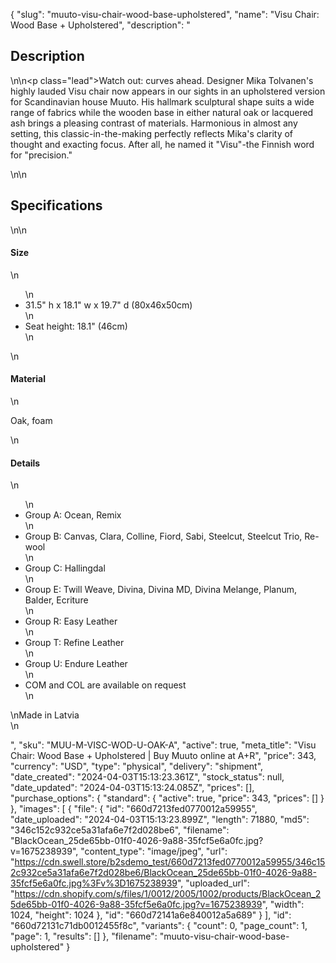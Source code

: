 {
  "slug": "muuto-visu-chair-wood-base-upholstered",
  "name": "Visu Chair: Wood Base + Upholstered",
  "description": "<h2>Description</h2>\n<!-- split -->\n<p class=\"lead\">Watch out: curves ahead. Designer Mika Tolvanen's highly lauded Visu chair now appears in our sights in an upholstered version for Scandinavian house Muuto. His hallmark sculptural shape suits a wide range of fabrics while the wooden base in either natural oak or lacquered ash brings a pleasing contrast of materials. Harmonious in almost any setting, this classic-in-the-making perfectly reflects Mika's clarity of thought and exacting focus. After all, he named it \"Visu\"-the Finnish word for \"precision.\"</p>\n<!-- split -->\n<h2>Specifications</h2>\n<!-- split -->\n<h4>Size</h4>\n<ul>\n<li>31.5\" h x 18.1\" w x 19.7\" d (80x46x50cm)</li>\n<li>Seat height: 18.1\" (46cm)</li>\n</ul>\n<h4>Material</h4>\n<p>Oak, foam</p>\n<h4>Details</h4>\n<ul>\n<li>Group A: Ocean, Remix</li>\n<li>Group B: Canvas, Clara, Colline, Fiord, Sabi, Steelcut, Steelcut Trio, Re-wool</li>\n<li>Group C: Hallingdal</li>\n<li>Group E: Twill Weave, Divina, Divina MD, Divina Melange, Planum, Balder, Ecriture</li>\n<li>Group R: Easy Leather</li>\n<li>Group T: Refine Leather</li>\n<li>Group U: Endure Leather</li>\n<li>COM and COL are available on request</li>\n</ul>\nMade in Latvia<br>\n<ul></ul>",
  "sku": "MUU-M-VISC-WOD-U-OAK-A",
  "active": true,
  "meta_title": "Visu Chair: Wood Base + Upholstered | Buy Muuto online at A+R",
  "price": 343,
  "currency": "USD",
  "type": "physical",
  "delivery": "shipment",
  "date_created": "2024-04-03T15:13:23.361Z",
  "stock_status": null,
  "date_updated": "2024-04-03T15:13:24.085Z",
  "prices": [],
  "purchase_options": {
    "standard": {
      "active": true,
      "price": 343,
      "prices": []
    }
  },
  "images": [
    {
      "file": {
        "id": "660d7213fed0770012a59955",
        "date_uploaded": "2024-04-03T15:13:23.899Z",
        "length": 71880,
        "md5": "346c152c932ce5a31afa6e7f2d028be6",
        "filename": "BlackOcean_25de65bb-01f0-4026-9a88-35fcf5e6a0fc.jpg?v=1675238939",
        "content_type": "image/jpeg",
        "url": "https://cdn.swell.store/b2sdemo_test/660d7213fed0770012a59955/346c152c932ce5a31afa6e7f2d028be6/BlackOcean_25de65bb-01f0-4026-9a88-35fcf5e6a0fc.jpg%3Fv%3D1675238939",
        "uploaded_url": "https://cdn.shopify.com/s/files/1/0012/2005/1002/products/BlackOcean_25de65bb-01f0-4026-9a88-35fcf5e6a0fc.jpg?v=1675238939",
        "width": 1024,
        "height": 1024
      },
      "id": "660d72141a6e840012a5a689"
    }
  ],
  "id": "660d72131c71db0012455f8c",
  "variants": {
    "count": 0,
    "page_count": 1,
    "page": 1,
    "results": []
  },
  "filename": "muuto-visu-chair-wood-base-upholstered"
}
